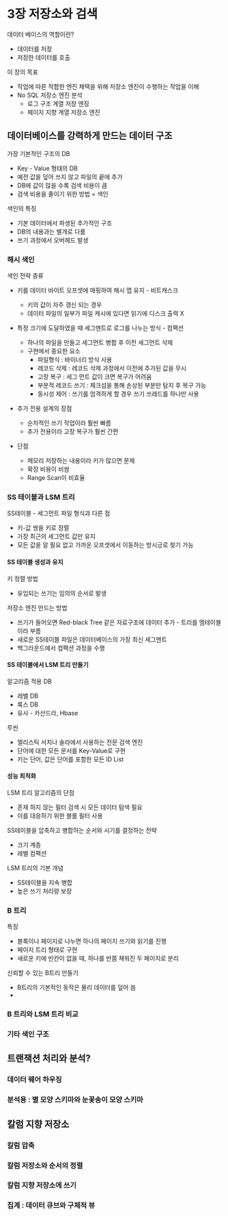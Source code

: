 # 3장 저장소와 검색

데이터 베이스의 역할이란?

- 데이터를 저장
- 저장한 데이터를 호출

이 장의 목표

- 작업에 따른 적합한 엔진 채택을 위해 저장소 엔진이 수행하는 작업을 이해
- No SQL 저장소 엔진 분석
    - 로그 구조 계열 저장 엔징
    - 페이지 지향 계열 저장소 엔진

## 데이터베이스를 강력하게 만드는 데이터 구조

가장 기본적인 구조의 DB

- Key - Value 형태의 DB
- 예전 값을 덮어 쓰지 않고 파일의 끝에 추가
- DB에 값이 많을 수록 검색 비용이 큼
- 검색 비용을 줄이기 위한 방법 = 색인

색인의 특징

- 기본 데이터에서 파생된 추가적인 구조
- DB의 내용과는 별개로 다룸
- 쓰기 과정에서 오버헤드 발생

### 해시 색인

색인 전략 종류

- 키를 데이터 바이트 오프셋에 매핑하여 해시 맵 유지 - 비트캐스크
    - 키의 값이 자주 갱신 되는 경우
    - 데이터 파일의 일부가 파일 캐시에 있다면 읽기에 디스크 출력 X

- 특정 크기에 도달하였을 때 세그멘트로 로그를 나누는 방식 - 컴팩션
    - 하나의 파일을 만들고 세그먼트 병합 후 이전 세그먼트 삭제
    - 구현에서 중요한 요소
        - 파일형식 : 바이너리 방식 사용
        - 레코드 삭제 : 레코드 삭제 과정에서 이전에 추가된 값을 무시
        - 고장 복구 : 세그 먼트 값이 크면 복구가 어려움
        - 부분적 레코드 쓰기 : 체크섬을 통해 손상된 부분만 탐지 후 복구 가능
        - 동시성 제어 : 쓰기를 엄격하게 할 경우 쓰기 쓰레드를 하나만 사용

- 추가 전용 설계의 장점
    - 순차적인 쓰기 작업이라 훨씬 빠름
    - 추가 전용이라 고장 복구가 훨씬 간편

- 단점
    - 메모리 저장하는 내용이라 키가 많으면 문제
    - 확장 비용이 비쌈
    - Range Scan이 비효율

### SS 테이블과 LSM 트리

SS테이블 - 세그먼트 파일 형식과 다른 점

- 키-값 쌍을 키로 정렬
- 가장 최근의 세그먼트 값만 유지
- 모든 값을 알 필요 없고 가까운 오프셋에서 이동하는 방시긍로 찾기 가능

#### SS 테이블 생성과 유지

키 정렬 방법
- 유입되는 쓰기는 임의의 순서로 발생

저장소 엔진 만드는 방법
- 쓰기가 들어오면 Red-black Tree 같은 자료구조에 데이터 추가 - 트리를 멤테이블이라 부름
- 새로운 SS테이블 파일은 데이터베이스의 가장 최신 세그멘트
- 백그라운드에서 컴팩션 과정을 수행

#### SS 테이블에서 LSM 트리 만들기

알고리즘 적용 DB

- 레벨 DB
- 록스 DB
- 유사 - 카산드라, Hbase

루씬
- 엘리스틱 서치나 솔라에서 사용하는 전문 검색 엔진
- 단어에 대한 모든 문서를 Key-Value로 구현
- 키는 단어, 값은 단어를 포함한 모든 ID List

#### 성능 최적화

LSM 트리 알고리즘의 단점

- 존재 하지 않는 필터 검색 시 모든 데이터 탐색 필요
- 이를 대응하기 위한 블룸 필터 사용

SS테이블을 압축하고 병합하는 순서와 시기를 결정하는 전략

- 크기 계층
- 레벨 컴팩션

LSM 트리의 기본 개념

- SS테이블을 지속 병합
- 높은 쓰기 처리량 보장

### B 트리

특징

- 블록이나 페이지로 나누면 하나의 페이지 쓰기와 읽기를 진행
- 페이지 트리 형태로 구현
- 새로운 키에 빈칸이 없을 때, 하나를 반쯤 채워진 두 페이지로 분리

신뢰할 수 있는 B트리 만들기

- B트리의 기본적인 동작은 물리 데이터를 덮어 씀
- 

### B 트리와 LSM 트리 비교 

### 기타 색인 구조

## 트랜잭션 처리와 분석?

### 데이터 웨어 하우징
### 분석용 : 별 모양 스키마와 눈꽃송이 모양 스키마

## 칼럼 지향 저장소

### 칼럼 압축
### 칼럼 저장소와 순서의 정렬
### 칼럼 지향 저장소에 쓰기
### 집계 : 데이터 큐브와 구체적 뷰